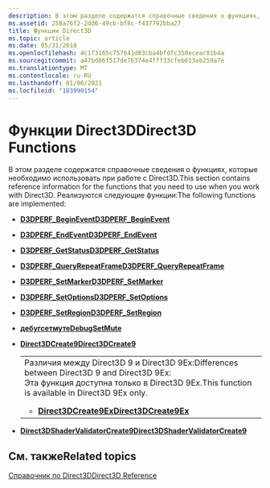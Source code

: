 ```yaml
---
description: В этом разделе содержатся справочные сведения о функциях, которые необходимо использовать при работе с Direct3D.
ms.assetid: 258a76f2-2dd6-49cb-bf8c-f437792bba27
title: Функции Direct3D
ms.topic: article
ms.date: 05/31/2018
ms.openlocfilehash: 4c1f3165c757641d83cba4bfdfc350eceac81b4a
ms.sourcegitcommit: a47bd86f517de76374e4fff33cfeb613eb259a7e
ms.translationtype: MT
ms.contentlocale: ru-RU
ms.lasthandoff: 01/06/2021
ms.locfileid: "103990154"
---
```

# <a name="direct3d-functions"></a><span data-ttu-id="9c7f9-103">Функции Direct3D</span><span class="sxs-lookup"><span data-stu-id="9c7f9-103">Direct3D Functions</span></span>

<span data-ttu-id="9c7f9-104">В этом разделе содержатся справочные сведения о функциях, которые необходимо использовать при работе с Direct3D.</span><span class="sxs-lookup"><span data-stu-id="9c7f9-104">This section contains reference information for the functions that you need to use when you work with Direct3D.</span></span> <span data-ttu-id="9c7f9-105">Реализуются следующие функции:</span><span class="sxs-lookup"><span data-stu-id="9c7f9-105">The following functions are implemented:</span></span>

- [<span data-ttu-id="9c7f9-106">**D3DPERF_BeginEvent**</span><span class="sxs-lookup"><span data-stu-id="9c7f9-106">**D3DPERF_BeginEvent**</span></span>](./d3d9/nf-d3d9-d3dperf_beginevent.md)
- [<span data-ttu-id="9c7f9-107">**D3DPERF_EndEvent**</span><span class="sxs-lookup"><span data-stu-id="9c7f9-107">**D3DPERF_EndEvent**</span></span>](./d3d9/nf-d3d9-d3dperf_endevent.md)
- [<span data-ttu-id="9c7f9-108">**D3DPERF_GetStatus**</span><span class="sxs-lookup"><span data-stu-id="9c7f9-108">**D3DPERF_GetStatus**</span></span>](./d3d9/nf-d3d9-d3dperf_getstatus.md)
- [<span data-ttu-id="9c7f9-109">**D3DPERF_QueryRepeatFrame**</span><span class="sxs-lookup"><span data-stu-id="9c7f9-109">**D3DPERF_QueryRepeatFrame**</span></span>](./d3d9/nf-d3d9-d3dperf_queryrepeatframe.md)
- [<span data-ttu-id="9c7f9-110">**D3DPERF_SetMarker**</span><span class="sxs-lookup"><span data-stu-id="9c7f9-110">**D3DPERF_SetMarker**</span></span>](./d3d9/nf-d3d9-d3dperf_setmarker.md)
- [<span data-ttu-id="9c7f9-111">**D3DPERF_SetOptions**</span><span class="sxs-lookup"><span data-stu-id="9c7f9-111">**D3DPERF_SetOptions**</span></span>](./d3d9/nf-d3d9-d3dperf_setoptions.md)
- [<span data-ttu-id="9c7f9-112">**D3DPERF_SetRegion**</span><span class="sxs-lookup"><span data-stu-id="9c7f9-112">**D3DPERF_SetRegion**</span></span>](./d3d9/nf-d3d9-d3dperf_setregion.md)
- [<span data-ttu-id="9c7f9-113">**дебугсетмуте**</span><span class="sxs-lookup"><span data-stu-id="9c7f9-113">**DebugSetMute**</span></span>](debugsetmute.md)
- [<span data-ttu-id="9c7f9-114">**Direct3DCreate9**</span><span class="sxs-lookup"><span data-stu-id="9c7f9-114">**Direct3DCreate9**</span></span>](/windows/win32/api/d3d9/nf-d3d9-direct3dcreate9)

    <table>
    <colgroup>
    <col style="width: 100%" />
    </colgroup>
    <tbody>
    <tr class="odd">
    <td><span data-ttu-id="9c7f9-115">Различия между Direct3D 9 и Direct3D 9Ex:</span><span class="sxs-lookup"><span data-stu-id="9c7f9-115">Differences between Direct3D 9 and Direct3D 9Ex:</span></span><br/> <span data-ttu-id="9c7f9-116">Эта функция доступна только в Direct3D 9Ex.</span><span class="sxs-lookup"><span data-stu-id="9c7f9-116">This function is available in Direct3D 9Ex only.</span></span><br/>
    <ul>
    <li><span data-ttu-id="9c7f9-117"><a href="/windows/desktop/api/D3D9/nf-d3d9-direct3dcreate9ex"><strong>Direct3DCreate9Ex</strong></a></span><span class="sxs-lookup"><span data-stu-id="9c7f9-117"><a href="/windows/desktop/api/D3D9/nf-d3d9-direct3dcreate9ex"><strong>Direct3DCreate9Ex</strong></a></span></span></li>
    </ul></td>
    </tr>
    </tbody>
    </table>

- [<span data-ttu-id="9c7f9-118">**Direct3DShaderValidatorCreate9**</span><span class="sxs-lookup"><span data-stu-id="9c7f9-118">**Direct3DShaderValidatorCreate9**</span></span>](direct3dshadervalidatorcreate9.md)

## <a name="related-topics"></a><span data-ttu-id="9c7f9-119">См. также</span><span class="sxs-lookup"><span data-stu-id="9c7f9-119">Related topics</span></span>

<dl> <dt>

[<span data-ttu-id="9c7f9-120">Справочник по Direct3D</span><span class="sxs-lookup"><span data-stu-id="9c7f9-120">Direct3D Reference</span></span>](dx9-graphics-reference-d3d.md)
</dt> </dl>

 

 

